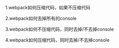 1.webpack如何压缩代码，如果不压缩代码

2.webpack如何去掉所有的console

3.webpack如何不压缩代码，同时去掉/不去掉console

4.webpack如何压缩代码，同时去掉/不去掉console